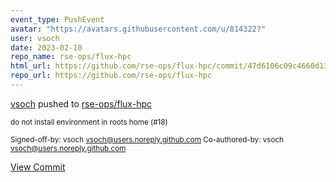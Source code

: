 ```yaml
---
event_type: PushEvent
avatar: "https://avatars.githubusercontent.com/u/814322?"
user: vsoch
date: 2023-02-10
repo_name: rse-ops/flux-hpc
html_url: https://github.com/rse-ops/flux-hpc/commit/47d6106c09c4660d1350c403a1791bd044884be6
repo_url: https://github.com/rse-ops/flux-hpc
---
```


<a href='https://github.com/vsoch' target='_blank'>vsoch</a> pushed to <a href='https://github.com/rse-ops/flux-hpc' target='_blank'>rse-ops/flux-hpc</a>

<small>do not install environment in roots home (#18)

Signed-off-by: vsoch <vsoch@users.noreply.github.com>
Co-authored-by: vsoch <vsoch@users.noreply.github.com></small>

<a href='https://github.com/rse-ops/flux-hpc/commit/47d6106c09c4660d1350c403a1791bd044884be6' target='_blank'>View Commit</a>